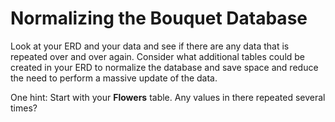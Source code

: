 # Normalizing the Bouquet Database

Look at your ERD and your data and see if there are any data that is repeated over and over again. Consider what additional tables could be created in your ERD to normalize the database and save space and reduce the need to perform a massive update of the data.

One hint: Start with your **Flowers** table. Any values in there repeated several times?